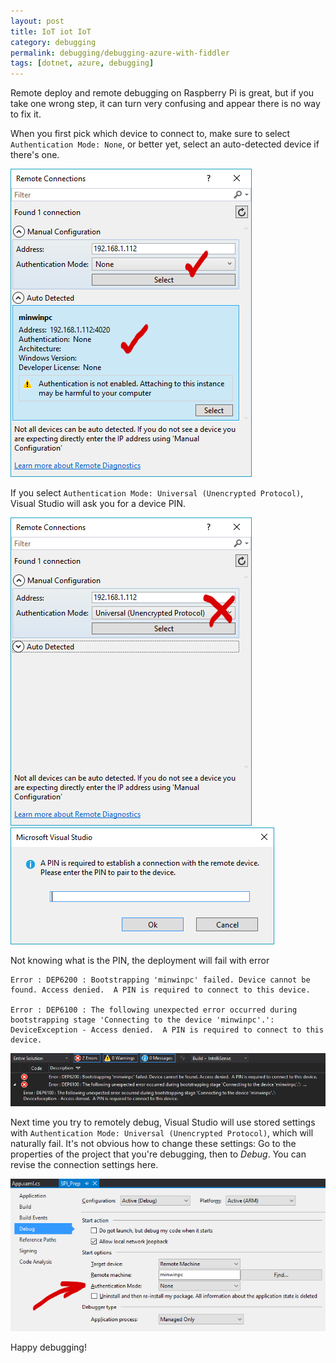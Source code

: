 ```yaml
---
layout: post
title: IoT iot IoT 
category: debugging
permalink: debugging/debugging-azure-with-fiddler
tags: [dotnet, azure, debugging]
---
```


Remote deploy and remote debugging on Raspberry Pi is great, but if you take one wrong step, it can turn very confusing and appear there is no way to fix it.

When you first pick which device to connect to, make sure to select `Authentication Mode: None`, or better yet, select an auto-detected device if there's one.

![Screenshot of correct way to connect](/blogData/access-denied-pin-is-required-to-connect/correct.png)

If you select `Authentication Mode: Universal (Unencrypted Protocol)`, Visual Studio will ask you for a device PIN.

![Screenshot of incorrect way to connect](/blogData/access-denied-pin-is-required-to-connect/wrong.png)
![Screenshot of the PIN dialog](/blogData/access-denied-pin-is-required-to-connect/pin.png)

Not knowing what is the PIN, the deployment will fail with error 
```
Error : DEP6200 : Bootstrapping 'minwinpc' failed. Device cannot be found. Access denied.  A PIN is required to connect to this device.

Error : DEP6100 : The following unexpected error occurred during bootstrapping stage 'Connecting to the device 'minwinpc'.': 
DeviceException - Access denied.  A PIN is required to connect to this device.
```
![Screenshot of errors](/blogData/access-denied-pin-is-required-to-connect/error.png)

Next time you try to remotely debug, Visual Studio will use stored settings with `Authentication Mode: Universal (Unencrypted Protocol)`, which will naturally fail. It's not obvious how to change these settings: Go to the properties of the project that you're debugging, then to *Debug*. You can revise the connection settings here.

![Screenshot of fix](/blogData/access-denied-pin-is-required-to-connect/fix.png)

Happy debugging!
